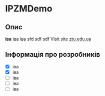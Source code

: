 # IPZMDemo
## Опис

**іва**
іва
іва
sfd
sdf
sdf
Visit site [ztu.edu.ua](https://ztu.edu.ua/)

## Інформація про розробників

- [x] іва
- [x] іва
- [ ] іва
- [ ] іва
- [ ] іва
